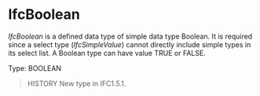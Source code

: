 # IfcBoolean

_IfcBoolean_ is a defined data type of simple data type Boolean. It is required since a select type (_IfcSimpleValue_) cannot directly include simple types in its select list. A Boolean type can have value TRUE or FALSE.<!-- end of definition -->

Type: BOOLEAN

> HISTORY  New type in IFC1.5.1.
